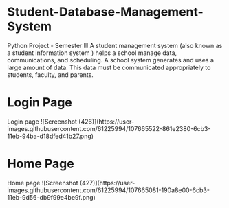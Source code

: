 # Student-Database-Management-System
Python Project - Semester lll
A student management system (also known as a student information system ) helps a school manage data, communications, and scheduling. A school system generates and uses a large amount of data. This data must be communicated appropriately to students, faculty, and parents.
<h1>Login Page</h1>
Login page
![Screenshot (426)](https://user-images.githubusercontent.com/61225994/107665522-861e2380-6cb3-11eb-94ba-d18dfed41b27.png)


<h1>Home Page</h1>
Home page
![Screenshot (427)](https://user-images.githubusercontent.com/61225994/107665081-190a8e00-6cb3-11eb-9d56-db9f99e4be9f.png)
